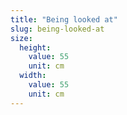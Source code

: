 ```yaml
---
title: "Being looked at"
slug: being-looked-at
size:
  height:
    value: 55
    unit: cm
  width:
    value: 55
    unit: cm
---
```

